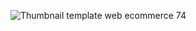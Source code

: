 ![Thumbnail template web ecommerce 74](https://github.com/user-attachments/assets/a9f280f6-1b56-446f-8cf8-0a67df1191a9)
